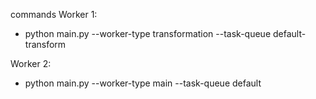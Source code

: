 commands
Worker 1:
- python main.py --worker-type transformation --task-queue default-transform

Worker 2:
- python main.py --worker-type main --task-queue default